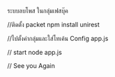 ระบบลบโพส ในกลุ่มเฟสบุ๊ค

//ติดตั้ง packet
npm install unirest

//ไปตั้งค่ากลุ่มและใส่โทเค้น
Config app.js 

// start
node app.js

// See you Again